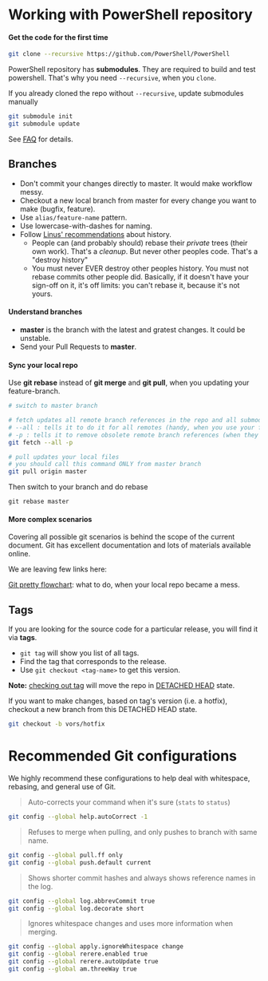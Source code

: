 Working with PowerShell repository
==================================

#### Get the code for the first time

```sh
git clone --recursive https://github.com/PowerShell/PowerShell
```

PowerShell repository has **submodules**.
They are required to build and test powershell.
That's why you need `--recursive`, when you `clone`.


If you already cloned the repo without `--recursive`, update submodules manually

```sh
git submodule init
git submodule update
```

See [FAQ](../FAQ.md#why-is-my-submodule-empty) for details.



Branches
---------

* Don't commit your changes directly to master.
  It would make workflow messy.
* Checkout a new local branch from master for every change you want to make (bugfix, feature).
* Use `alias/feature-name` pattern.
* Use lowercase-with-dashes for naming.
* Follow [Linus' recommendations][Linus] about history.
  - People can (and probably should) rebase their _private_ trees (their own 
    work). That's a _cleanup_. But never other peoples code. That's a "destroy 
    history"
  - You must never EVER destroy other peoples history. You must not rebase 
    commits other people did. Basically, if it doesn't have your sign-off 
    on it, it's off limits: you can't rebase it, because it's not yours.

#### Understand branches

* **master** is the branch with the latest and gratest changes.
  It could be unstable.
* Send your Pull Requests to **master**.

#### Sync your local repo

Use **git rebase** instead of **git merge** and **git pull**, when you updating your feature-branch.

```sh
# switch to master branch

# fetch updates all remote branch references in the repo and all submodules
# --all : tells it to do it for all remotes (handy, when you use your fork)
# -p : tells it to remove obsolete remote branch references (when they are removed from remote)
git fetch --all -p

# pull updates your local files
# you should call this command ONLY from master branch
git pull origin master

```

Then switch to your branch and do rebase

```
git rebase master
```

#### More complex scenarios

Covering all possible git scenarios is behind the scope of the current document.
Git has excellent documentation and lots of materials available online.

We are leaving few links here:

[Git pretty flowchart](http://justinhileman.info/article/git-pretty/): what to do, when your local repo became a mess.

[Linus]:http://thread.gmane.org/gmane.comp.video.dri.devel/34739/focus=34744



Tags
------

If you are looking for the source code for a particular release,
you will find it via **tags**.

* `git tag` will show you list of all tags. 
* Find the tag that corresponds to the release.
* Use `git checkout <tag-name>` to get this version.

**Note:** [checking out tag][] will move the repo in [DETACHED HEAD][] state.

[checking out tag]:https://git-scm.com/book/en/v2/Git-Basics-Tagging#Checking-out-Tags
[DETACHED HEAD]:https://www.git-tower.com/learn/git/faq/detached-head-when-checkout-commit

If you want to make changes, based on tag's version (i.e. a hotfix), 
checkout a new branch from this DETACHED HEAD state.

```sh
git checkout -b vors/hotfix
```



Recommended Git configurations
==============================

We highly recommend these configurations to help deal with whitespace,
rebasing, and general use of Git.

> Auto-corrects your command when it's sure (`stats` to `status`)
```sh
git config --global help.autoCorrect -1
```

> Refuses to merge when pulling, and only pushes to branch with same name.
```sh
git config --global pull.ff only
git config --global push.default current
```

> Shows shorter commit hashes and always shows reference names in the log.
```sh
git config --global log.abbrevCommit true
git config --global log.decorate short
```

> Ignores whitespace changes and uses more information when merging.
```sh
git config --global apply.ignoreWhitespace change
git config --global rerere.enabled true
git config --global rerere.autoUpdate true
git config --global am.threeWay true
```
